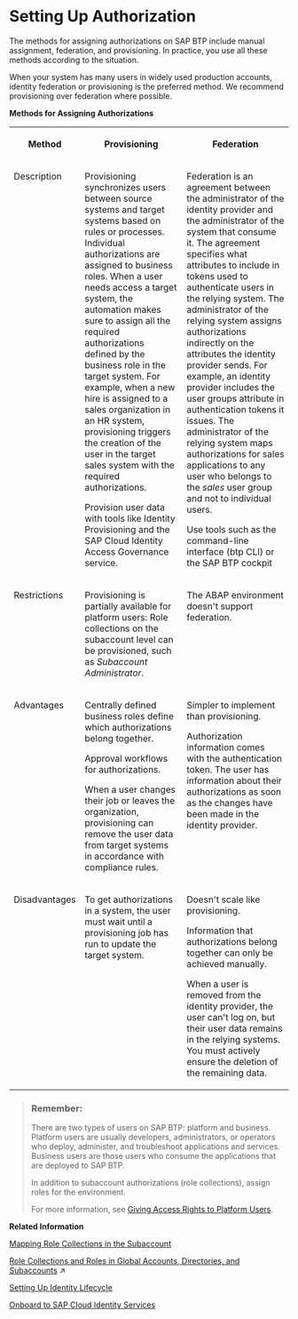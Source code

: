 <!-- loiocb9f0ac174a248c4bc7391e5bf5a0b1a -->

# Setting Up Authorization

The methods for assigning authorizations on SAP BTP include manual assignment, federation, and provisioning. In practice, you use all these methods according to the situation.

When your system has many users in widely used production accounts, identity federation or provisioning is the preferred method. We recommend provisioning over federation where possible.

**Methods for Assigning Authorizations**


<table>
<tr>
<th valign="top">

Method

</th>
<th valign="top">

Provisioning

</th>
<th valign="top">

Federation

</th>
</tr>
<tr>
<td valign="top">

Description

</td>
<td valign="top">

Provisioning synchronizes users between source systems and target systems based on rules or processes. Individual authorizations are assigned to business roles. When a user needs access a target system, the automation makes sure to assign all the required authorizations defined by the business role in the target system. For example, when a new hire is assigned to a sales organization in an HR system, provisioning triggers the creation of the user in the target sales system with the required authorizations.

Provision user data with tools like Identity Provisioning and the SAP Cloud Identity Access Governance service.

</td>
<td valign="top">

Federation is an agreement between the administrator of the identity provider and the administrator of the system that consume it. The agreement specifies what attributes to include in tokens used to authenticate users in the relying system. The administrator of the relying system assigns authorizations indirectly on the attributes the identity provider sends. For example, an identity provider includes the user groups attribute in authentication tokens it issues. The administrator of the relying system maps authorizations for sales applications to any user who belongs to the *sales* user group and not to individual users.

Use tools such as the command-line interface \(btp CLI\) or the SAP BTP cockpit

</td>
</tr>
<tr>
<td valign="top">

Restrictions

</td>
<td valign="top">

Provisioning is partially available for platform users: Role collections on the subaccount level can be provisioned, such as *Subaccount Administrator*.

</td>
<td valign="top">

The ABAP environment doesn't support federation.

</td>
</tr>
<tr>
<td valign="top">

Advantages

</td>
<td valign="top">

Centrally defined business roles define which authorizations belong together.

Approval workflows for authorizations.

When a user changes their job or leaves the organization, provisioning can remove the user data from target systems in accordance with compliance rules.

</td>
<td valign="top">

Simpler to implement than provisioning.

Authorization information comes with the authentication token. The user has information about their authorizations as soon as the changes have been made in the identity provider.

</td>
</tr>
<tr>
<td valign="top">

Disadvantages

</td>
<td valign="top">

To get authorizations in a system, the user must wait until a provisioning job has run to update the target system.

</td>
<td valign="top">

Doesn't scale like provisioning.

Information that authorizations belong together can only be achieved manually.

When a user is removed from the identity provider, the user can't log on, but their user data remains in the relying systems. You must actively ensure the deletion of the remaining data.

</td>
</tr>
</table>

> ### Remember:  
> There are two types of users on SAP BTP: platform and business. Platform users are usually developers, administrators, or operators who deploy, administer, and troubleshoot applications and services. Business users are those users who consume the applications that are deployed to SAP BTP.
> 
> In addition to subaccount authorizations \(role collections\), assign roles for the environment.
> 
> For more information, see [Giving Access Rights to Platform Users](giving-access-rights-to-platform-users-a03d08e.md).

**Related Information**  


[Mapping Role Collections in the Subaccount](https://help.sap.com/docs/BTP/65de2977205c403bbc107264b8eccf4b/9e1bf57130ef466e8017eab298b40e5e.html)

[Role Collections and Roles in Global Accounts, Directories, and Subaccounts](https://help.sap.com/viewer/65de2977205c403bbc107264b8eccf4b/Cloud/en-US/0039cf082d3d43eba9200fe15647922a.html "SAP BTP provides a set of role collections to set up administrator access to your global account and subaccounts.") :arrow_upper_right:

[Setting Up Identity Lifecycle](setting-up-identity-lifecycle-2c30208.md "As people join, change roles, and eventually leave your organization, you care for the onboarding, maintenance, and offboarding of their users in your systems. If you're a small organization, you can use manual processes, otherwise you need to automate.")

[Onboard to SAP Cloud Identity Services](../onboard-to-sap-cloud-identity-services-9c897ee.md "When setting up accounts, you need to assign users. While we provide you with your first users to get you started, your organization has identity providers that you want to integrate.")

